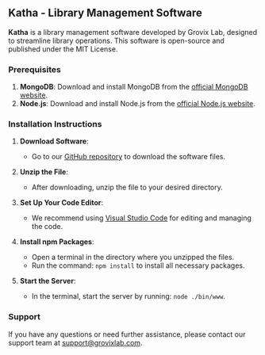 ## Katha - Library Management Software

**Katha** is a library management software developed by Grovix Lab, designed to streamline library operations. This software is open-source and published under the MIT License.

### Prerequisites

1. **MongoDB**: Download and install MongoDB from the [official MongoDB website](https://www.mongodb.com/try/download/community).
2. **Node.js**: Download and install Node.js from the [official Node.js website](https://nodejs.org/).

### Installation Instructions

1. **Download Software**:
   - Go to our [GitHub repository](https://github.com/grovixlab/katha) to download the software files.

2. **Unzip the File**:
   - After downloading, unzip the file to your desired directory.

3. **Set Up Your Code Editor**:
   - We recommend using [Visual Studio Code](https://code.visualstudio.com/) for editing and managing the code.

4. **Install npm Packages**:
   - Open a terminal in the directory where you unzipped the files.
   - Run the command: `npm install` to install all necessary packages.

5. **Start the Server**:
   - In the terminal, start the server by running: `node ./bin/www`.

### Support

If you have any questions or need further assistance, please contact our support team at [support@grovixlab.com](mailto:support@grovixlab.com).
